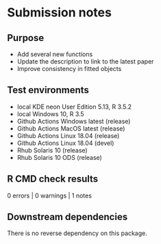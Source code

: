 # Submission notes

## Purpose

- Add several new functions
- Update the description to link to the latest paper
- Improve consistency in fitted objects

## Test environments

* local KDE neon User Edition 5.13, R 3.5.2
* local Windows 10, R 3.5
* Github Actions Windows latest (release)
* Github Actions MacOS latest (release)
* Github Actions Linux 18.04 (release)
* Github Actions Linux 18.04 (devel)
* Rhub Solaris 10 (release)
* Rhub Solaris 10 ODS (release)

## R CMD check results

0 errors | 0 warnings | 1 notes

## Downstream dependencies

There is no reverse dependency on this package.
